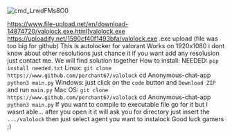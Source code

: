 ![cmd_LrwdFMs8O0](https://user-images.githubusercontent.com/63096336/157661429-a298c9c8-d79d-4744-a4b8-7d00bf42df4d.png)


https://www.file-upload.net/en/download-14874720/valolock.exe.html]valolock.exe
https://uploadify.net/1590cf40f1493bfa/valolock.exe
.exe upload (file was too big for github)
This is autolocker for valorant
Works on 1920x1080 i dont know about other resolutions 
just chance it 
if you want add any resolusion just contact me.
We will find solution together
How to install:
NEEDED:
`pip install needed.txt`
Linux:
`git clone https://www.github.com/perchant67/valolock`
cd Anonymous-chat-app
`python3 main.py`
Windows:
just click on the `code` button and `Download ZIP`
and run `main.py`
Mac OS:
`git clone https://www.github.com/perchant67/valolock`
cd Anonymous-chat-app
`python3 main.py`
If you want to compile to executable file go for it but I wasnt able...
after you open it it will ask you for directory just insert the `.../valolock` 
then just select agent you want to instalock
Good luck gamers ;)
